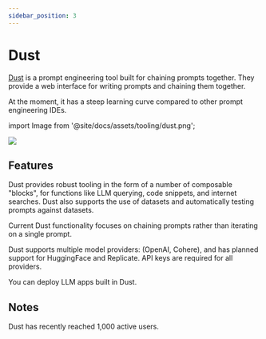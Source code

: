 ```yaml
---
sidebar_position: 3
---
```


# Dust

[Dust](https://dust.tt/) is a prompt engineering tool built for chaining prompts together. They provide a web interface for writing prompts and chaining them together.

At the moment, it has a steep learning curve compared to other prompt engineering IDEs.

import Image from '@site/docs/assets/tooling/dust.png';

<div style={{textAlign: 'center'}}>
  <img src={Image} style={{width: "750px"}} />
</div>

## Features

Dust provides robust tooling in the form of a number of composable "blocks", for functions like LLM querying, code snippets, and internet searches. Dust also supports the use of datasets and automatically testing prompts against datasets.

Current Dust functionality focuses on chaining prompts rather than iterating on a single prompt.

Dust supports multiple model providers: (OpenAI, Cohere), and has planned support for HuggingFace and Replicate. API keys are required for all providers.

You can deploy LLM apps built in Dust.

## Notes

Dust has recently reached 1,000 active users.

